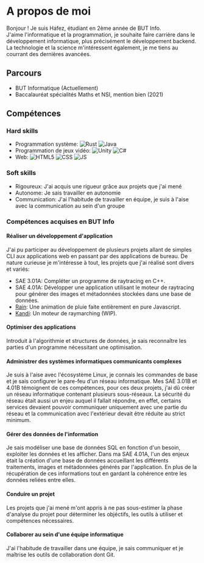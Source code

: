 # A propos de moi

Bonjour ! Je suis Hafez, étudiant en 2ème année de BUT Info.\
J'aime l'informatique et la programmation, je souhaite faire carrière dans le développement informatique, plus précisément le développement backend.\
La technologie et la science m'intéressent également, je me tiens au courrant des dernières avancées.

## Parcours
- BUT Informatique (Actuellement)
- Baccalauréat spécialités Maths et NSI, mention bien (2021)

## Compétences

### Hard skills
- Programmation système: ![Rust](https://img.shields.io/badge/Rust-orange?style=for-the-badge&logo=Rust) ![Java](https://img.shields.io/badge/Java-ED8B00?style=for-the-badge&logo=openjdk&logoColor=white)
- Programmation de jeux vidéo: ![Unity](https://img.shields.io/badge/Unity-100000?style=for-the-badge&logo=unity&logoColor=white) ![C#](https://img.shields.io/badge/C%23-239120?style=for-the-badge&logo=c-sharp&logoColor=white)
- Web: ![HTML5](https://img.shields.io/badge/HTML5-E34F26?style=for-the-badge&logo=html5&logoColor=white) ![CSS](https://img.shields.io/badge/CSS3-1572B6?style=for-the-badge&logo=css3&logoColor=white) ![JS](https://img.shields.io/badge/JavaScript-F7DF1E?style=for-the-badge&logo=javascript&logoColor=black)

### Soft skills
- Rigoureux: J'ai acquis une rigueur grâce aux projets que j'ai mené
- Autonome: Je sais travailler en autonomie
- Communication: J'ai l'habitude de travailler en équipe, je suis à l'aise avec la communication au sein d'un groupe

### Compétences acquises en BUT Info

#### Réaliser un développement d'application
J'ai pu participer au développement de plusieurs projets allant de simples CLI aux applications web en passant par des applications de bureau.
De nature curieuse je m'intéresse à tout, les projets que j'ai réalisé sont divers et variés:
- SAE 3.01A: Compléter un programme de raytracing en C++.
- SAE 4.01A: Développer une application utilisant le moteur de raytracing pour générer des images et métadonnées stockées dans une base de données.
- [Rain](https://github.com/Mkdirs/rain): Une animation de pluie faite entièrement en pure Javascript.
- [Kandi](https://github.com/Mkdirs/kandi): Un moteur de raymarching (WIP).
  
#### Optimiser des applications
Introduit à l'algorithmie et structures de données, je sais reconnaître les parties d'un programme nécessitant une optimisation.

#### Administrer des systèmes informatiques communicants complexes
Je suis à l'aise avec l'écosystème Linux, je connais les commandes de base et je sais configurer le pare-feu d'un réseau informatique.
Mes SAE 3.01B et 4.01B témoignent de ces compétences, pour ces deux projets, j'ai dû créer un réseau informatique contenant plusieurs sous-réseaux. La sécurité du réseau était aussi un enjeu auquel il fallait répondre, en effet, certains services devaient pouvoir communiquer uniquement avec une partie du réseau et la communication avec l'extérieur devait être réduite au strict minimum.

#### Gérer des données de l'information
Je sais modéliser une base de données SQL en fonction d'un besoin, exploiter les données et les afficher.
Dans ma SAE 4.01A, l'un des enjeux était la création d'une base de données accueillant les différents traitements, images et métadonnées générés par l'application. En plus de la récupération de ces informations tout en gardant la cohérence entre les données reliées entre elles.

#### Conduire un projet
Les projets que j'ai mené m'ont appris à ne pas sous-estimer la phase d'analyse du projet pour déterminer les objéctifs, les outils à utiliser et compétences nécessaires.


#### Collaborer au sein d'une équipe informatique
J'ai l'habitude de travailler dans une équipe, je sais communiquer et je maîtrise les outils de collaboration dont Git.
